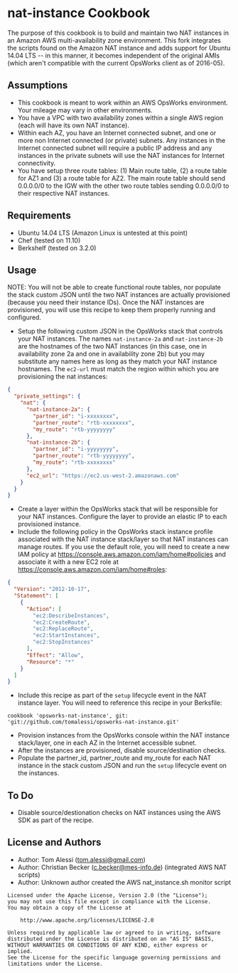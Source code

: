 # nat-instance Cookbook

The purpose of this cookbook is to build and maintain two NAT instances in an Amazon AWS multi-availability zone environment.
This fork integrates the scripts found on the Amazon NAT instance and adds support for Ubuntu 14.04 LTS -- in this manner, it becomes independent of the original AMIs (which aren't compatible with the current OpsWorks client as of 2016-05).

## Assumptions

- This cookbook is meant to work within an AWS OpsWorks environment.  Your mileage may vary in other environments.
- You have a VPC with two availability zones within a single AWS region (each will have its own NAT instance).
- Within each AZ, you have an Internet connected subnet, and one or more non Internet connected (or private) subnets.  Any instances in the Internet connected subnet will require a public IP address and any instances in the private subnets will use the NAT instances for Internet connectivity.
- You have setup three route tables: (1) Main route table, (2) a route table for AZ1 and (3) a route table for AZ2.  The main route table should send 0.0.0.0/0 to the IGW with the other two route tables sending 0.0.0.0/0 to their respective NAT instances.


## Requirements

- Ubuntu 14.04 LTS (Amazon Linux is untested at this point)
- Chef (tested on 11.10)
- Berkshelf (tested on 3.2.0)


## Usage

NOTE: You will not be able to create functional route tables, nor populate the stack custom JSON until the two NAT instances are actually provisioned (because you need their instance IDs).  Once the NAT instances are provisioned, you will use this recipe to keep them properly running and configured.

- Setup the following custom JSON in the OpsWorks stack that controls your NAT instances.  The names `nat-instance-2a` and `nat-instance-2b` are the hostnames of the two NAT instances (in this case, one in availability zone 2a and one in availability zone 2b) but you may substitute any names here as long as they match your NAT instance hostnames.  The `ec2-url` must match the region within which you are provisioning the nat instances:
```json
{
  "private_settings": {
    "nat": {
      "nat-instance-2a": {
        "partner_id": "i-xxxxxxxx",
        "partner_route": "rtb-xxxxxxxx",
        "my_route": "rtb-yyyyyyyy"
      },
      "nat-instance-2b": {
        "partner_id": "i-yyyyyyyy",
        "partner_route": "rtb-yyyyyyyy",
        "my_route": "rtb-xxxxxxxx"
      },
      "ec2_url": "https://ec2.us-west-2.amazonaws.com"
    }
  }
}
```
- Create a layer within the OpsWorks stack that will be responsible for your NAT instances.  Configure the layer to provide an elastic IP to each provisioned instance.
- Include the following policy in the OpsWorks stack instance profile associated with the NAT instance stack/layer so that NAT instances can manage routes. If you use the default role, you will need to create a new IAM policy at https://console.aws.amazon.com/iam/home#policies and associate it with a new EC2 role at https://console.aws.amazon.com/iam/home#roles:
```json
{
  "Version": "2012-10-17",
  "Statement": [
    {
      "Action": [
        "ec2:DescribeInstances",
        "ec2:CreateRoute",
        "ec2:ReplaceRoute",
        "ec2:StartInstances",
        "ec2:StopInstances"
      ],
      "Effect": "Allow",
      "Resource": "*"
    }
  ]
}
```
- Include this recipe as part of the `setup` lifecycle event in the NAT instance layer.  You will need to reference this recipe in your Berksfile:
```text
cookbook 'opsworks-nat-instance', git: 'git://github.com/tomalessi/opsworks-nat-instance.git'
```
- Provision instances from the OpsWorks console within the NAT instance stack/layer, one in each AZ in the Internet accessible subnet.
- After the instances are provisioned, disable source/destination checks.
- Populate the partner_id, partner_route and my_route for each NAT instance in the stack custom JSON and run the `setup` lifecycle event on the instances.


## To Do

- Disable source/destionation checks on NAT instances using the AWS SDK as part of the recipe.


## License and Authors

- Author: Tom Alessi (tom.alessi@gmail.com)
- Author: Christian Becker (c.becker@mes-info.de) (integrated AWS NAT scripts)
- Author: Unknown author created the AWS nat_instance.sh monitor script

```text
Licensed under the Apache License, Version 2.0 (the "License");
you may not use this file except in compliance with the License.
You may obtain a copy of the License at

    http://www.apache.org/licenses/LICENSE-2.0

Unless required by applicable law or agreed to in writing, software
distributed under the License is distributed on an "AS IS" BASIS,
WITHOUT WARRANTIES OR CONDITIONS OF ANY KIND, either express or implied.
See the License for the specific language governing permissions and
limitations under the License.
```
